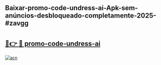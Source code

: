 ## Baixar-promo-code-undress-ai-Apk-sem-anúncios-desbloqueado-completamente-2025-#zavgg

# <h2><a href="https://ainizakaria.my?title=promo-code-undress-ai&ref=22M">🔗👉 🔴 promo-code-undress-ai</a></h2>

[![acn](https://github.com/user-attachments/assets/0f9c940e-d8b0-45ae-aac7-cd30a18b3e1c)](https://ainizakaria.my?title=promo-code-undress-ai&ref=22M)

